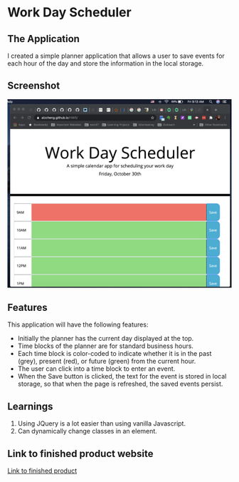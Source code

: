 # Work Day Scheduler

## The Application

I created a simple planner application that allows a user to save events for each hour of the day and store the information in the local storage. 

## Screenshot
![Screenshot of planner](./image/planner_screenshot.png)

## Features

This application will have the following features: 

* Initially the planner has the current day displayed at the top.
* Time blocks of the planner are for standard business hours.
* Each time block is color-coded to indicate whether it is in the past (grey), present (red), or future (green) from the current hour.
* The user can click into a time block to enter an event.
* When the Save button is clicked, the text for the event is stored in local storage, so that when the page is refreshed, the saved events persist.

## Learnings 

1. Using JQuery is a lot easier than using vanilla Javascript.
2. Can dynamically change classes in an element.

## Link to finished product website
[Link to finished product](https://alzcheng.github.io/workdayScheduler/)
